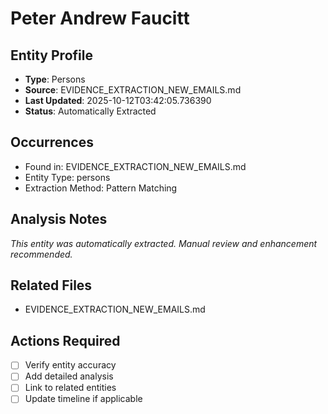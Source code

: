 # Peter Andrew Faucitt

## Entity Profile
- **Type**: Persons
- **Source**: EVIDENCE_EXTRACTION_NEW_EMAILS.md
- **Last Updated**: 2025-10-12T03:42:05.736390
- **Status**: Automatically Extracted

## Occurrences
- Found in: EVIDENCE_EXTRACTION_NEW_EMAILS.md
- Entity Type: persons
- Extraction Method: Pattern Matching

## Analysis Notes
*This entity was automatically extracted. Manual review and enhancement recommended.*

## Related Files
- EVIDENCE_EXTRACTION_NEW_EMAILS.md

## Actions Required
- [ ] Verify entity accuracy
- [ ] Add detailed analysis
- [ ] Link to related entities
- [ ] Update timeline if applicable
